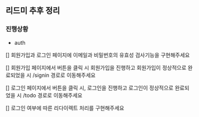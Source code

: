 ## 리드미 추후 정리

### 진행상황

- auth

[] 회원가입과 로그인 페이지에 이메일과 비밀번호의 유효성 검사기능을 구현해주세요

[] 회원가입 페이지에서 버튼을 클릭 시 회원가입을 진행하고 회원가입이 정상적으로 완료되었을 시 /signin 경로로 이동해주세요

[] 로그인 페이지에서 버튼을 클릭 시, 로그인을 진행하고 로그인이 정상적으로 완료되었을 시 /todo 경로로 이동해주세요

[] 로그인 여부에 따른 리다이렉트 처리를 구현해주세요
